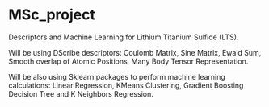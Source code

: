 # MSc_project
Descriptors and Machine Learning for Lithium Titanium Sulfide (LTS).

Will be using DScribe descriptors: Coulomb Matrix, Sine Matrix, Ewald Sum, Smooth overlap of Atomic Positions, Many Body Tensor Representation.

Will be also using Sklearn packages to perform machine learning calculations: Linear Regression, KMeans Clustering, Gradient Boosting Decision Tree and K Neighbors Regression.
